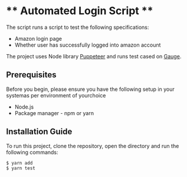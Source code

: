 # ** Automated Login Script **

The script runs a script to test the following specifications:
- Amazon login page  
- Whether user has successfully logged into amazon account

The project uses Node library [Puppeteer](https://devdocs.io/puppeteer/) and runs test cased on [Gauge](https://docs.gauge.org/overview.html?os=linux&language=javascript&ide=vscode).

## Prerequisites 

Before you begin, please ensure you have the following setup in your systemas per environment of yourchoice
- Node.js
- Package manager - npm or yarn

## Installation Guide

To run this project, clone the repository, open the directory and run the following commands:

```
$ yarn add
$ yarn test

```







